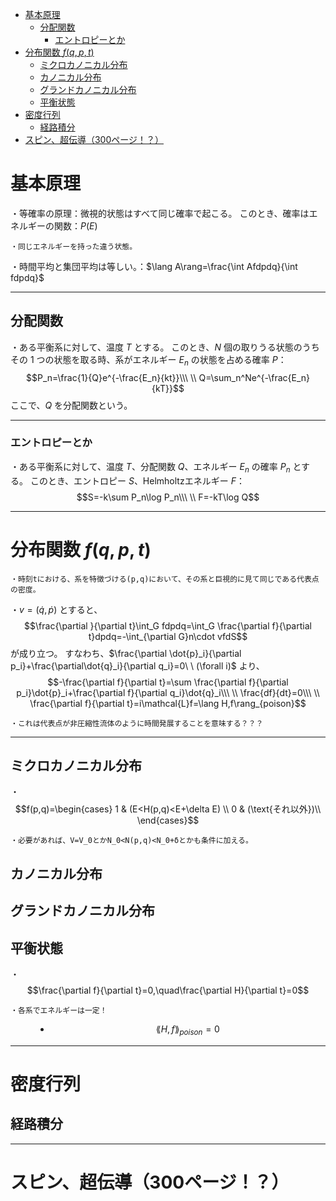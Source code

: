 
- [基本原理](#基本原理)
  - [分配関数](#分配関数)
    - [エントロピーとか](#エントロピーとか)
- [分布関数 $f(q,p,t)$](#分布関数-fqpt)
  - [ミクロカノニカル分布](#ミクロカノニカル分布)
  - [カノニカル分布](#カノニカル分布)
  - [グランドカノニカル分布](#グランドカノニカル分布)
  - [平衡状態](#平衡状態)
- [密度行列](#密度行列)
  - [経路積分](#経路積分)
- [スピン、超伝導（300ページ！？）](#スピン超伝導300ページ)


# 基本原理

・等確率の原理：微視的状態はすべて同じ確率で起こる。
このとき、確率はエネルギーの関数：$P(E)$

    ・同じエネルギーを持った違う状態。

・時間平均と集団平均は等しい。：$\lang A\rang=\frac{\int Afdpdq}{\int fdpdq}$

---

## 分配関数

・ある平衡系に対して、温度 $T$ とする。
このとき、$N$ 個の取りうる状態のうちその $1$ つの状態を取る時、系がエネルギー $E_n$ の状態を占める確率 $P$：
$$P_n=\frac{1}{Q}e^{-\frac{E_n}{kt}}\\\ \\
Q=\sum_n^Ne^{-\frac{E_n}{kT}}$$
ここで、$Q$ を分配関数という。

---

### エントロピーとか


<dl><dt>

・ある平衡系に対して、温度 $T$、分配関数 $Q$、エネルギー $E_n$ の確率 $P_n$ とする。
このとき、エントロピー $S$、Helmholtzエネルギー $F$：
$$S=-k\sum P_n\log P_n\\\ \\
F=-kT\log Q$$

</dt><dd>



</dd></dl>

---

# 分布関数 $f(q,p,t)$

    ・時刻tにおける、系を特徴づける(p,q)において、その系と巨視的に見て同じである代表点の密度。

・$v=(\dot{q},\dot{p})$ とすると、
$$\frac{\partial }{\partial t}\int_G fdpdq=\int_G \frac{\partial f}{\partial t}dpdq=-\int_{\partial G}n\cdot vfdS$$が成り立つ。
すなわち、$\frac{\partial \dot{p}_i}{\partial p_i}+\frac{\partial\dot{q}_i}{\partial q_i}=0\ \ (\forall i)$ より、
$$-\frac{\partial f}{\partial t}=\sum \frac{\partial f}{\partial p_i}\dot{p}_i+\frac{\partial f}{\partial q_i}\dot{q}_i\\\ \\
\frac{df}{dt}=0\\\ \\
\frac{\partial f}{\partial t}=i\mathcal{L}f=\lang H,f\rang_{poison}$$

    ・これは代表点が非圧縮性流体のように時間発展することを意味する？？？

---

## ミクロカノニカル分布

・$$f(p,q)=\begin{cases}
1 & (E<H(p,q)<E+\delta E)   \\
0 & (\text{それ以外})\\
\end{cases}$$

    ・必要があれば、V=V_0とかN_0<N(p,q)<N_0+δとかも条件に加える。

## カノニカル分布

## グランドカノニカル分布

## 平衡状態

<dl><dt>

・$$\frac{\partial f}{\partial t}=0,\quad\frac{\partial H}{\partial t}=0$$

    ・各系でエネルギーは一定！

</dt><dd>

- $$\lang H,f\rang_{poison}=0$$

</dd></dl>

---

# 密度行列

## 経路積分

---

# スピン、超伝導（300ページ！？）